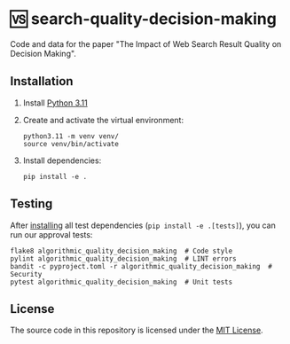 <!--
[![CI](https://img.shields.io/github/actions/workflow/status/heinrichreimer/search-quality-decision-making/ci.yml?branch=main&style=flat-square)](https://github.com/heinrichreimer/search-quality-decision-making/actions/workflows/ci.yml)
[![Code coverage](https://img.shields.io/codecov/c/github/heinrichreimer/search-quality-decision-making?style=flat-square)](https://codecov.io/github/heinrichreimer/search-quality-decision-making/)
[![Issues](https://img.shields.io/github/issues/heinrichreimer/search-quality-decision-making?style=flat-square)](https://github.com/heinrichreimer/search-quality-decision-making/issues)
[![Commit activity](https://img.shields.io/github/commit-activity/m/heinrichreimer/search-quality-decision-making?style=flat-square)](https://github.com/heinrichreimer/search-quality-decision-making/commits)
[![License](https://img.shields.io/github/license/heinrichreimer/search-quality-decision-making?style=flat-square)](LICENSE)
-->

# 🆚 search-quality-decision-making

Code and data for the paper "The Impact of Web Search Result Quality on Decision Making".

## Installation

1. Install [Python 3.11](https://python.org/downloads/)
2. Create and activate the virtual environment:

    ```shell
    python3.11 -m venv venv/
    source venv/bin/activate
    ```

3. Install dependencies:

    ```shell
    pip install -e .
    ```

## Testing

After [installing](#installation) all test dependencies (`pip install -e .[tests]`), you can run our approval tests:

```shell script
flake8 algorithmic_quality_decision_making  # Code style
pylint algorithmic_quality_decision_making  # LINT errors
bandit -c pyproject.toml -r algorithmic_quality_decision_making  # Security
pytest algorithmic_quality_decision_making  # Unit tests
```

## License

The source code in this repository is licensed under the [MIT License](LICENSE).
